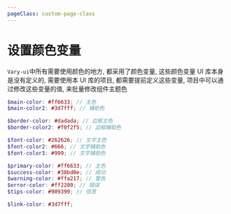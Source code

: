 ```yaml
---
pageClass: custom-page-class
---
```


# 设置颜色变量

`Vary-ui`中所有需要使用颜色的地方, 都采用了颜色变量, 这些颜色变量 UI 库本身是没有定义的, 需要使用本 UI 库的项目, 都需要提前定义这些变量, 项目中可以通过修改这些变量的值, 来批量修改组件主题色

```scss
$main-color: #ff6633; // 主色
$main-color2: #3d7fff; // 辅助色

$border-color: #dadada; // 边框主色
$border-color2: #f0f2f5; // 边框辅助色

$font-color: #262626; // 文字主色
$font-color2: #666; // 文字辅助色
$font-color3: #999; // 文字辅助色

$primary-color: #ff6633; // 主色
$success-color: #38bd0e; // 成功
$warning-color: #ffa217; // 警告
$error-color: #ff2200; // 错误
$tips-color: #909399; // 信息

$link-color: #3d7fff;
```
